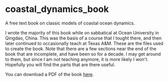 # coastal_dynamics_book
A free text book on classic models of coastal ocean dynamics.

I wrote the majority of this book while on sabbatical at Ocean University in Qingdao, China. This was the basis of a course that I tought there, and then later continued to occasionally teach at Texas A&M. These are the files used to create the book. Note that there are a few sections near the end of the book that are incomplete, and have been so for a decade. I may get around to them, but since I am not teaching anymore, it is more likely I won't. Hopefully you will find the parts that are there useful.

You can download a PDF of the book [here](https://github.com/hetland/coastal_dynamics_book/raw/main/coastal_dynamics_book.pdf).
